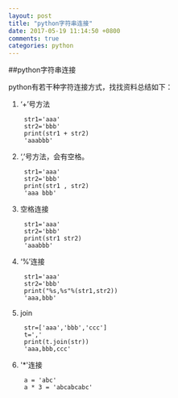 ```yaml
---
layout: post
title: "python字符串连接"
date: 2017-05-19 11:14:50 +0800
comments: true
categories: python
---
```

##python字符串连接

python有若干种字符连接方式，找找资料总结如下：

1. ‘+’号方法

        str1='aaa'
        str2='bbb'
        print(str1 + str2)
        'aaabbb'
    

2. ‘,’号方法，会有空格。

        str1='aaa'
        str2='bbb'
        print(str1 , str2)
        'aaa bbb'

3. 空格连接

        str1='aaa'
        str2='bbb'
        print(str1 str2)
        'aaabbb'
    
4. ‘%’连接

        str1='aaa'
        str2='bbb'
        print("%s,%s"%(str1,str2))
        'aaa,bbb'
    
5. join
    
        str=['aaa','bbb','ccc']
        t=','
        print(t.join(str))
        'aaa,bbb,ccc'
    
6. '*'连接

        a = 'abc'
        a * 3 = 'abcabcabc'